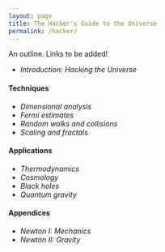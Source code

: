 ```yaml
---
layout: page
title: The Hacker's Guide to the Universe
permalink: /hacker/
---
```


An outline. Links to be added!

- *Introduction: Hacking the Universe*

#### Techniques

- *Dimensional analysis*
- *Fermi estimates*
- *Random walks and collisions*
- *Scaling and fractals*

#### Applications

- *Thermodynamics*
- *Cosmology*
- *Black holes*
- *Quantum gravity*

#### Appendices

- *Newton I: Mechanics*
- *Newton II: Gravity*
